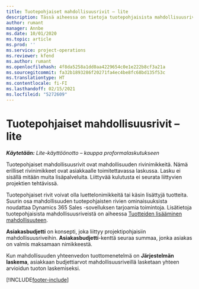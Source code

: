 ```yaml
---
title: Tuotepohjaiset mahdollisuusrivit – lite
description: Tässä aiheessa on tietoja tuotepohjaisista mahdollisuusrivinimikkeistä Project Operationsissa.
author: rumant
manager: Annbe
ms.date: 10/01/2020
ms.topic: article
ms.prod: ''
ms.service: project-operations
ms.reviewer: kfend
ms.author: rumant
ms.openlocfilehash: 4f8da5258a1dd0aa4229654c0e1e222b8cf3a21a
ms.sourcegitcommit: fa32b1893286f20271fa4ec4be8fc68bd135f53c
ms.translationtype: HT
ms.contentlocale: fi-FI
ms.lasthandoff: 02/15/2021
ms.locfileid: "5272609"
---
```

# <a name="product-based-opportunity-lines---lite"></a>Tuotepohjaiset mahdollisuusrivit – lite

_**Käytetään:** Lite-käyttöönotto – kauppa proformalaskutukseen_

Tuotepohjaiset mahdollisuusrivit ovat mahdollisuuden rivinimikkeitä. Nämä erilliset rivinimikkeet ovat asiakkaalle toimitettavassa laskussa. Lasku ei sisällä mitään muita lisäpalveluita. Liittyvää kulutusta ei seurata liittyvien projektien tehtävissä.

Tuotepohjaiset rivit voivat olla luettelonimikkeitä tai käsin lisättyjä tuotteita. Suurin osa mahdollisuuden tuotepohjaisten rivien ominaisuuksista noudattaa Dynamics 365 Sales -sovelluksen tarjoamia toimintoja. Lisätietoja tuotepohjaisista mahdollisuusriveistä on aiheessa [Tuotteiden lisääminen mahdollisuuteen](https://docs.microsoft.com/dynamics365/sales-enterprise/add-products-opportunity).

**Asiakasbudjetti** on konsepti, joka liittyy projektipohjaisiin mahdollisuusriveihin. **Asiakasbudjetti**-kenttä seuraa summaa, jonka asiakas on valmis maksamaan nimikkeestä.

Kun mahdollisuuden yhteenvedon tuottomenetelmä on **Järjestelmän laskema**, asiakkaan budjettiarvot mahdollisuusriveillä lasketaan yhteen arvioidun tuoton laskemiseksi. 



[!INCLUDE[footer-include](../../includes/footer-banner.md)]